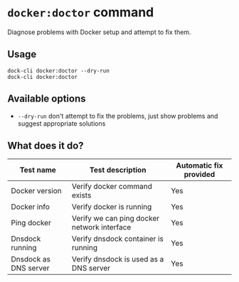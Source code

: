 # `docker:doctor` command

Diagnose problems with Docker setup and attempt to fix them.

## Usage

```
dock-cli docker:doctor --dry-run
dock-cli docker:doctor
```

## Available options

- `--dry-run` don't attempt to fix the problems, just show problems and suggest
  appropriate solutions

## What does it do?

| Test name             | Test description                            | Automatic fix provided |
| --------------------- | ------------------------------------------- | ---------------------- |
| Docker version        | Verify docker command exists                | Yes                    |
| Docker info           | Verify docker is running                    | Yes                    |
| Ping docker           | Verify we can ping docker network interface | Yes                    |
| Dnsdock running       | Verify dnsdock container is running         | Yes                    |
| Dnsdock as DNS server | Verify dnsdock is used as a DNS server      | Yes                    |
